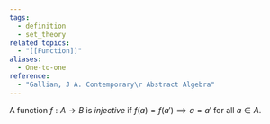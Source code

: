 ```yaml
---
tags:
  - definition
  - set_theory
related topics:
  - "[[Function]]"
aliases:
  - One-to-one
reference:
  - "Gallian, J A. Contemporary\r Abstract Algebra"
---
```

A function $f:A\to B$ is _injective_ if $f(a) = f(a') \implies a=a'$ for all $a\in A$.